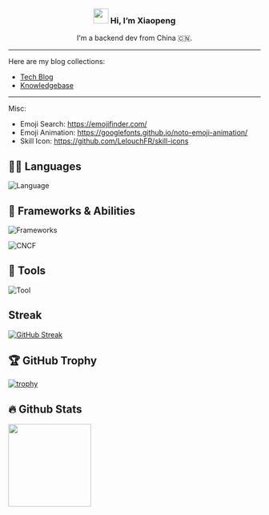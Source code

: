 <h3 align="center"> <img src="https://fonts.gstatic.com/s/e/notoemoji/latest/1f60e/512.gif" width="30"/> Hi, I’m Xiaopeng </h3>
<p align="center">I'm a backend dev from China 🇨🇳.</p>
<!--  <img src="https://emojis.slackmojis.com/emojis/images/1531849430/4246/blob-sunglasses.gif?1531849430" width="30"/> Hey! Nice to see you.-->

<hr>

Here are my blog collections:
- [Tech Blog](http://simonwei97.github.io/hugo-blog)
- [Knowledgebase](https://simonwei97.github.io/knowledgebase/)

<hr>

Misc:
- Emoji Search: https://emojifinder.com/
- Emoji Animation: https://googlefonts.github.io/noto-emoji-animation/
- Skill Icon: https://github.com/LelouchFR/skill-icons

## 🧑‍💻️ Languages 

![Language](https://go-skill-icons.vercel.app/api/icons?i=go,py,latex,md&theme=dark)

## 🚀 Frameworks & Abilities

![Frameworks](https://go-skill-icons.vercel.app/api/icons?i=mysql,tidb,redis,kafka,prometheus,grafana,pytorch,fastapi,langchain,llamaindex,milvus,grpc&theme=dark)  

![CNCF](https://go-skill-icons.vercel.app/api/icons?i=docker,kubernetes,helm&theme=dark)  

<!-- <img src="https://raw.githubusercontent.com/langchain-ai/.github/main/profile/logo-dark.svg#gh-light-mode-only" alt="LangChain AI" height="50" />&nbsp&nbsp-->


## 🔨 Tools 

![Tool](https://go-skill-icons.vercel.app/api/icons?i=git,vscode,ollama,notion,postman,bash,vim,apple,linux,hugo,huggingface&theme=dark)

## Streak

[![GitHub Streak](https://streak-stats.demolab.com/?user=simonwei97)](https://git.io/streak-stats)

## 🏆 GitHub Trophy

[![trophy](https://github-profile-trophy.vercel.app/?username=simonwei97&theme=onedark&margin-w=5&margin-h=5)](https://github.com/ryo-ma/github-profile-trophy)

## 🔥 Github Stats

<div>
  <img height="165" align="left" src="https://github-readme-stats.vercel.app/api?username=simonwei97&show_icons=true&theme=gotham&count_private=true" />
<!--   <img src="https://github-readme-stats.vercel.app/api/top-langs/?username=simonwei97&layout=compact&show_icons=true&theme=gotham" /> -->
</div>

<!--![simonwei97's GitHub stats](https://github-readme-stats.vercel.app/api?username=simonwei97&show_icons=true&show=reviews,discussions_started,discussions_answered,prs_merged,prs_merged_percentage)-->

<!--![simonwei97's WakaTime stats](https://github-readme-stats.vercel.app/api/wakatime?username=simonwei97) -->
